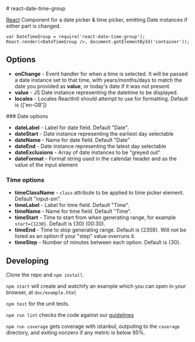 # react-date-time-group

[React](https://facebook.github.io/react/) Component for a date picker & time picker, emitting Date instances if either part is changed.

```
var DateTimeGroup = require('react-date-time-group');
React.render(<DateTimeGroup />, document.getElementById('container'));
```

## Options

- __onChange__ - Event handler for when a time is selected. It will be passed a date instance set to that time, with years/months/days to match the date you provided as __value__, or today's date if it was not present.
- __value__ - JS Date instance representing the datetime to be displayed.
- __locales__ - Locales ReactIntl should attempt to use for formatting. Default is {['en-GB']}

### Date options

- __dateLabel__ - Label for date field. Default "Date".
- __dateStart__ - Date instance representing the earliest day selectable
- __dateName__ - Name for date field. Default "Date"
- __dateEnd__ - Date instance representing the latest day selectable
- __dateExclusions__ - Array of date instances to be "greyed out"
- __dateFormat__ - Format string used in the calendar header and as the value of the input element

### Time options

- __timeClassName__ - `class` attribute to be applied to time picker element. Default "input-sm".
- __timeLabel__ - Label for time field. Default "Time".
- __timeName__ - Name for time field. Default "Time".
- __timeStart__ - Time to start from when generating range, for example `start={1230}`. Default is {30} (00:30).
- __timeEnd__ - Time to stop generating range. Default is {2359}. Will not be listed as an option if your "step" value overruns it.
- __timeStep__ - Number of minutes between each option. Default is {30}.

## Developing

Clone the repo and `npm install`.

`npm start` will create and watchify an example which you can open in your browser, at `doc/example.html`

`npm test` for the unit tests.

`npm run lint` checks the code against our [guidelines](https://github.com/holidayextras/culture/blob/master/.eslintrc)

`npm run coverage` gets coverage with istanbul, outputing to the `coverage` directory, and exiting nonzero if any metric is below 95%.